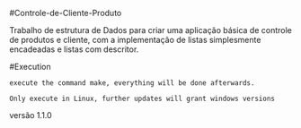 #Controle-de-Cliente-Produto

Trabalho de estrutura de Dados para criar uma aplicação básica de controle de produtos e cliente, com a implementação de listas 
simplesmente encadeadas e listas com descritor.
 
#Execution

	execute the command make, everything will be done afterwards.
	
	Only execute in Linux, further updates will grant windows versions

 versão 1.1.0
